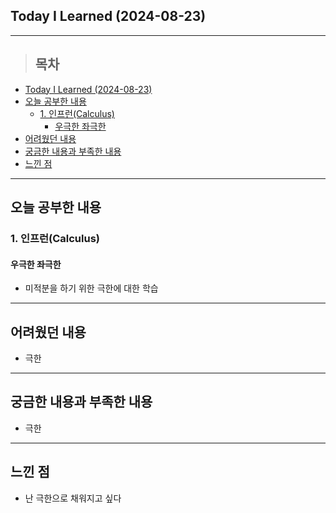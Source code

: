 ## Today I Learned (2024-08-23)
---
> ## 목차
- [Today I Learned (2024-08-23)](#today-i-learned-2024-08-23)
- [오늘 공부한 내용](#오늘-공부한-내용)
  - [1. 인프런(Calculus)](#1-인프런calculus)
    - [우극한 좌극한](#우극한-좌극한)
- [어려웠던 내용](#어려웠던-내용)
- [궁금한 내용과 부족한 내용](#궁금한-내용과-부족한-내용)
- [느낀 점](#느낀-점)
---

## 오늘 공부한 내용
### 1. 인프런(Calculus)
#### 우극한 좌극한
- 미적분을 하기 위한 극한에 대한 학습
---
## 어려웠던 내용
- 극한
---
## 궁금한 내용과 부족한 내용
- 극한
---
## 느낀 점
- 난 극한으로 채워지고 싶다

<!-- <img src="이미지 주소" width="100%" height="100%"/> -->
